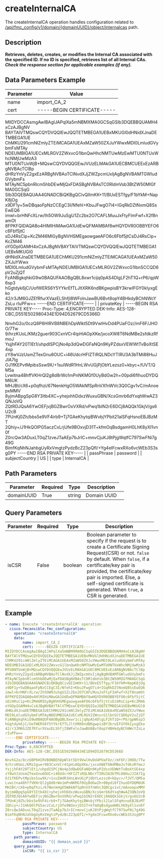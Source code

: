 # createInternalCA

The createInternalCA operation handles configuration related to [/api/fmc_config/v1/domain/{domainUUID}/object/internalcas](/paths//api/fmc_config/v1/domain/{domain_uuid}/object/internalcas.md) path.&nbsp;
## Description
**Retrieves, deletes, creates, or modifies the Internal CA associated with the specified ID. If no ID is specified, retrieves list of all Internal CAs. _Check the response section for applicable examples (if any)._**

## Data Parameters Example
| Parameter | Value |
| --------- | -------- |
| name | import_CA_2 |
| cert | -----BEGIN CERTIFICATE-----
MIIDYDCCAsmgAwIBAgIJAPqlXa5mNBMXMA0GCSqGSIb3DQEBBQUAMH4xCzAJBgNV
BAYTAlVTMQswCQYDVQQIEwJQQTETMBEGA1UEBxMKUGl0dHNidXJnaDETMBEGA1UE
ChMKU291cmNlZmlyZTEiMCAGA1UEAxMZaW50ZXJuYWwxMDI0LmludGVybmFsMTAy
NDEUMBIGA1UECxMLRGV2ZWxvcG1lbnQwHhcNMTUwMzEwMTU0NTUxWhcNMjUwMzA3
MTU0NTUxWjB+MQswCQYDVQQGEwJVUzELMAkGA1UECBMCUEExEzARBgNVBAcTClBp
dHRzYnVyZ2gxEzARBgNVBAoTClNvdXJjZWZpcmUxIjAgBgNVBAMTGWludGVybmFs
MTAyNC5pbnRlcm5hbDEwMjQxFDASBgNVBAsTC0RldmVsb3BtZW50MIGfMA0GCSqG
SIb3DQEBAQUAA4GNADCBiQKBgQCivQIImKK+11/BUxESTfgy/F1bYkM+NapK8jOg
x9DF1y+5wDBqaoFpNzCCEgC3I/NfehI+KbuJFwgO7i4+IGqRkDZtNxmQ8SsEwEQ6
imwl+brHNFcXLrw/Ih5OW9JuSgU1Zc2bx2O7CAFLMuuJxFtyFImFwf+X2f8namOt
8FPKFQIDAQABo4HlMIHiMAwGA1UdEwQFMAMBAf8wHQYDVR0OBBYEFO6c6Fbf5jtC
sDJ4RsCip+KcZM46MIGyBgNVHSMEgaowgaeAFO6c6Fbf5jtCsDJ4RsCip+KcZM46
oYGDpIGAMH4xCzAJBgNVBAYTAlVTMQswCQYDVQQIEwJQQTETMBEGA1UEBxMKUGl0
dHNidXJnaDETMBEGA1UEChMKU291cmNlZmlyZTEiMCAGA1UEAxMZaW50ZXJuYWwx
MDI0LmludGVybmFsMTAyNDEUMBIGA1UECxMLRGV2ZWxvcG1lbnSCCQD6pV2uZjQT
FzANBgkqhkiG9w0BAQUFAAOBgQBL8xwr1cijq0pAS4DlgLF2hT1Q+rP6/qpW6sp3
hGgtdyk6jC/UofWERS6Y5YYkrEfTLJltXRK6ndBKgwpisBY3krwIFGY0kIyxgEko
42/r3JM6GJZEfRfurXVazELShfjI8WFolnJawBU6Bvt8opY4BHkdyBChNWcYZsLu
rIuPFw==
-----END CERTIFICATE----- |
| privateKey | -----BEGIN RSA PRIVATE KEY-----
Proc-Type: 4,ENCRYPTED
DEK-Info: AES-128-CBC,D551E502980434E1D94D52679CD5366D

NnvhG2o/0czQ8P6HIRVB8NBEhDpWlkt5Dt9VwlHvDd4PUaFOz//mF6F/JHOO/7Tw
9/hrzKUoL/KMz2guer903CxnVCr4tpHiAOpXKe/jxcoXW8T6NdMBe2sfdkzRfmoJ
YsjjhFAY20TlEt1/uhpdISPCjNo4p3dQwDGFaNQn9KyPZdsxVEWWtTvBoXtSE4xp
zY8wVJzUsmZTexGnu6OUC+i46UdcrHFIZTiRQLNDcYTIRU3A3bTMi88HuJJIA7Ig
OJ1fKEPvtMpibsSsw9X/+1suIWdR1HnLWvUGjPjObYLezsz0+kbyc+/fJVT/QM5a
Lvwitna48hffVKHrQl2g8d8rWo1mPnNKMGf0UyBdGw2h+00pdi6fIhuoDYDQM6UK
MHJBt/cX6+p0qfhzi/67NenkHgO5WAkNfSpRnVXfnWVc3Q0Cgv1vC/mAnoepxMMV
8yjmABpgSpG8Y3Itb4XC+yhejxhhDdxzWuxuGBN/XcsGmrb6dYxqhWwAZ3QNJoVQ
ZQtRDJQsA6YwOEFjvjBGZBwrOxVXRd/vPwq1bIN2rE6DCj8AQQk1GkjV/gs6U2cB
7PUnKj0Zh/bbs5e9VF4irb9+Tj7GAeKhytqiBWvbjYPbit21alSFqHsnoEBJBzMT
2Qhiy+/J1HkQOlPG5aczCxLrjUfe9BOxvjD31T+kfmOqBsdgamH0LhK8yXl1vn0f
Z0rcQw3ADuxLT0qZ1zveJTaAEp7bJrIC+mnvCjuKJ8tPjgWqtfC797SwFNi7g49G
BimfKqNhNJahbgUyRxVmgtzPydzBcZ23pQfI/+Yg4eIFcwxRXo6vcWEb3S3sg0PY
-----END RSA PRIVATE KEY----- |
| passPhrase | password |
| subjectCountry | US |
| type | InternalCA |

## Path Parameters
| Parameter | Required | Type | Description |
| --------- | -------- | ---- | ----------- |
| domainUUID | True | string <td colspan=3> Domain UUID |

## Query Parameters
| Parameter | Required | Type | Description |
| --------- | -------- | ---- | ----------- |
| isCSR | False | boolean <td colspan=3> Boolean parameter to specify if the request is to create a Certificate Signing Request(CSR) or not. <code>false</code> by default. When <code>false</code>, if a certificate/key pair is provided, the certificate/key pair is imported. Else, a self-signed certificate is generated. When <code>true</code>, a CSR is generated. |

## Example
```yaml
- name: Execute 'createInternalCA' operation
  cisco.fmcansible.fmc_configuration:
    operation: "createInternalCA"
    data:
        name: import_CA_2
        cert: -----BEGIN CERTIFICATE-----
MIIDYDCCAsmgAwIBAgIJAPqlXa5mNBMXMA0GCSqGSIb3DQEBBQUAMH4xCzAJBgNV
BAYTAlVTMQswCQYDVQQIEwJQQTETMBEGA1UEBxMKUGl0dHNidXJnaDETMBEGA1UE
ChMKU291cmNlZmlyZTEiMCAGA1UEAxMZaW50ZXJuYWwxMDI0LmludGVybmFsMTAy
NDEUMBIGA1UECxMLRGV2ZWxvcG1lbnQwHhcNMTUwMzEwMTU0NTUxWhcNMjUwMzA3
MTU0NTUxWjB+MQswCQYDVQQGEwJVUzELMAkGA1UECBMCUEExEzARBgNVBAcTClBp
dHRzYnVyZ2gxEzARBgNVBAoTClNvdXJjZWZpcmUxIjAgBgNVBAMTGWludGVybmFs
MTAyNC5pbnRlcm5hbDEwMjQxFDASBgNVBAsTC0RldmVsb3BtZW50MIGfMA0GCSqG
SIb3DQEBAQUAA4GNADCBiQKBgQCivQIImKK+11/BUxESTfgy/F1bYkM+NapK8jOg
x9DF1y+5wDBqaoFpNzCCEgC3I/NfehI+KbuJFwgO7i4+IGqRkDZtNxmQ8SsEwEQ6
imwl+brHNFcXLrw/Ih5OW9JuSgU1Zc2bx2O7CAFLMuuJxFtyFImFwf+X2f8namOt
8FPKFQIDAQABo4HlMIHiMAwGA1UdEwQFMAMBAf8wHQYDVR0OBBYEFO6c6Fbf5jtC
sDJ4RsCip+KcZM46MIGyBgNVHSMEgaowgaeAFO6c6Fbf5jtCsDJ4RsCip+KcZM46
oYGDpIGAMH4xCzAJBgNVBAYTAlVTMQswCQYDVQQIEwJQQTETMBEGA1UEBxMKUGl0
dHNidXJnaDETMBEGA1UEChMKU291cmNlZmlyZTEiMCAGA1UEAxMZaW50ZXJuYWwx
MDI0LmludGVybmFsMTAyNDEUMBIGA1UECxMLRGV2ZWxvcG1lbnSCCQD6pV2uZjQT
FzANBgkqhkiG9w0BAQUFAAOBgQBL8xwr1cijq0pAS4DlgLF2hT1Q+rP6/qpW6sp3
hGgtdyk6jC/UofWERS6Y5YYkrEfTLJltXRK6ndBKgwpisBY3krwIFGY0kIyxgEko
42/r3JM6GJZEfRfurXVazELShfjI8WFolnJawBU6Bvt8opY4BHkdyBChNWcYZsLu
rIuPFw==
-----END CERTIFICATE-----
        privateKey: -----BEGIN RSA PRIVATE KEY-----
Proc-Type: 4,ENCRYPTED
DEK-Info: AES-128-CBC,D551E502980434E1D94D52679CD5366D

NnvhG2o/0czQ8P6HIRVB8NBEhDpWlkt5Dt9VwlHvDd4PUaFOz//mF6F/JHOO/7Tw
9/hrzKUoL/KMz2guer903CxnVCr4tpHiAOpXKe/jxcoXW8T6NdMBe2sfdkzRfmoJ
YsjjhFAY20TlEt1/uhpdISPCjNo4p3dQwDGFaNQn9KyPZdsxVEWWtTvBoXtSE4xp
zY8wVJzUsmZTexGnu6OUC+i46UdcrHFIZTiRQLNDcYTIRU3A3bTMi88HuJJIA7Ig
OJ1fKEPvtMpibsSsw9X/+1suIWdR1HnLWvUGjPjObYLezsz0+kbyc+/fJVT/QM5a
Lvwitna48hffVKHrQl2g8d8rWo1mPnNKMGf0UyBdGw2h+00pdi6fIhuoDYDQM6UK
MHJBt/cX6+p0qfhzi/67NenkHgO5WAkNfSpRnVXfnWVc3Q0Cgv1vC/mAnoepxMMV
8yjmABpgSpG8Y3Itb4XC+yhejxhhDdxzWuxuGBN/XcsGmrb6dYxqhWwAZ3QNJoVQ
ZQtRDJQsA6YwOEFjvjBGZBwrOxVXRd/vPwq1bIN2rE6DCj8AQQk1GkjV/gs6U2cB
7PUnKj0Zh/bbs5e9VF4irb9+Tj7GAeKhytqiBWvbjYPbit21alSFqHsnoEBJBzMT
2Qhiy+/J1HkQOlPG5aczCxLrjUfe9BOxvjD31T+kfmOqBsdgamH0LhK8yXl1vn0f
Z0rcQw3ADuxLT0qZ1zveJTaAEp7bJrIC+mnvCjuKJ8tPjgWqtfC797SwFNi7g49G
BimfKqNhNJahbgUyRxVmgtzPydzBcZ23pQfI/+Yg4eIFcwxRXo6vcWEb3S3sg0PY
-----END RSA PRIVATE KEY-----
        passPhrase: password
        subjectCountry: US
        type: InternalCA
    path_params:
        domainUUID: "{{ domain_uuid }}"
    query_params:
        isCSR: "{{ is_csr }}"

```